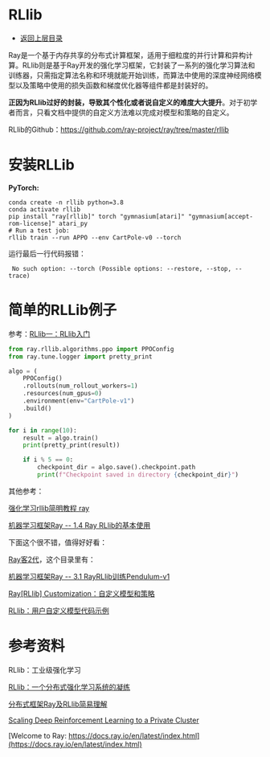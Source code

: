 # RLlib

* [返回上层目录](../reinforcement-learning-training-framework.md)

Ray是一个基于内存共享的分布式计算框架，适用于细粒度的并行计算和异构计算。RLlib则是基于Ray开发的强化学习框架，它封装了一系列的强化学习算法和训练器，只需指定算法名称和环境就能开始训练，而算法中使用的深度神经网络模型以及策略中使用的损失函数和梯度优化器等组件都是封装好的。

**正因为RLlib过好的封装，导致其个性化或者说自定义的难度大大提升**。对于初学者而言，只看文档中提供的自定义方法难以完成对模型和策略的自定义。



RLlib的Github：https://github.com/ray-project/ray/tree/master/rllib

# 安装RLLib

**PyTorch:**

```shell
conda create -n rllib python=3.8
conda activate rllib
pip install "ray[rllib]" torch "gymnasium[atari]" "gymnasium[accept-rom-license]" atari_py
# Run a test job:
rllib train --run APPO --env CartPole-v0 --torch
```

运行最后一行代码报错：

```shell
 No such option: --torch (Possible options: --restore, --stop, --trace)
```

# 简单的RLLib例子

参考：[RLlib一：RLlib入门](https://blog.csdn.net/Kiek17/article/details/134358062)

```python
from ray.rllib.algorithms.ppo import PPOConfig
from ray.tune.logger import pretty_print

algo = (
    PPOConfig()
    .rollouts(num_rollout_workers=1)
    .resources(num_gpus=0)
    .environment(env="CartPole-v1")
    .build()
)

for i in range(10):
    result = algo.train()
    print(pretty_print(result))

    if i % 5 == 0:
        checkpoint_dir = algo.save().checkpoint.path
        print(f"Checkpoint saved in directory {checkpoint_dir}")
```

其他参考：

[强化学习rllib简明教程 ray](https://blog.csdn.net/weixin_42056422/article/details/113995709)

[机器学习框架Ray -- 1.4 Ray RLlib的基本使用](https://blog.csdn.net/wenquantongxin/article/details/129969925)



下面这个很不错，值得好好看：

[Ray客2代](https://blog.csdn.net/wenquantongxin/category_12276185.html)，这个目录里有：

[机器学习框架Ray -- 3.1 RayRLlib训练Pendulum-v1](https://blog.csdn.net/wenquantongxin/article/details/130280000)





[Ray[RLlib] Customization：自定义模型和策略](https://zhuanlan.zhihu.com/p/460637302)

[RLlib：用户自定义模型代码示例](https://blog.csdn.net/Kiek17/article/details/135237146)

# 参考资料

RLlib：工业级强化学习

[RLlib：一个分布式强化学习系统的凝练](https://zhuanlan.zhihu.com/p/144842398)

[分布式框架Ray及RLlib简易理解](https://zhuanlan.zhihu.com/p/61818897)

[Scaling Deep Reinforcement Learning to a Private Cluster](https://stefanbschneider.github.io/blog/posts/rllib-private-cluster/index.html)

[Welcome to Ray: https://docs.ray.io/en/latest/index.html](https://docs.ray.io/en/latest/index.html)

